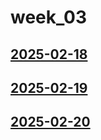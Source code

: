 # week_03 <!-- markmap: foldAll -->
## [2025-02-18](2025-02-18/2025-02-18.html)
## [2025-02-19](2025-02-19/2025-02-19.html)
## [2025-02-20](2025-02-20/2025-02-20.html)
